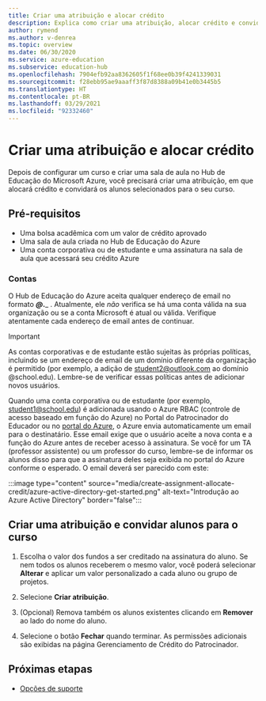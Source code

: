 ```yaml
---
title: Criar uma atribuição e alocar crédito
description: Explica como criar uma atribuição, alocar crédito e convidar alunos para um curso no Hub de Educação do Azure.
author: rymend
ms.author: v-denrea
ms.topic: overview
ms.date: 06/30/2020
ms.service: azure-education
ms.subservice: education-hub
ms.openlocfilehash: 7904efb92aa8362605f1f68ee0b39f4241339031
ms.sourcegitcommit: f28ebb95ae9aaaff3f87d8388a09b41e0b3445b5
ms.translationtype: HT
ms.contentlocale: pt-BR
ms.lasthandoff: 03/29/2021
ms.locfileid: "92332460"
---
```

# <a name="create-an-assignment-and-allocate-credit"></a>Criar uma atribuição e alocar crédito

Depois de configurar um curso e criar uma sala de aula no Hub de Educação do Microsoft Azure, você precisará criar uma atribuição, em que alocará crédito e convidará os alunos selecionados para o seu curso.

## <a name="prerequisites"></a>Pré-requisitos

- Uma bolsa acadêmica com um valor de crédito aprovado
- Uma sala de aula criada no Hub de Educação do Azure
- Uma conta corporativa ou de estudante e uma assinatura na sala de aula que acessará seu crédito Azure

### <a name="accounts"></a>Contas

O Hub de Educação do Azure aceita qualquer endereço de email no formato _____@___.___ . Atualmente, ele *não* verifica se há uma conta válida na sua organização ou se a conta Microsoft é atual ou válida. Verifique atentamente cada endereço de email antes de continuar.

> [!IMPORTANT]
> As contas corporativas e de estudante estão sujeitas às próprias políticas, incluindo se um endereço de email de um domínio diferente da organização é permitido (por exemplo, a adição de student2@outlook.com ao domínio @school.edu). Lembre-se de verificar essas políticas antes de adicionar novos usuários.

Quando uma conta corporativa ou de estudante (por exemplo, student1@school.edu) é adicionada usando o Azure RBAC (controle de acesso baseado em função do Azure) no Portal do Patrocinador do Educador ou no [portal do Azure](https://portal.azure.com), o Azure envia automaticamente um email para o destinatário. Esse email exige que o usuário aceite a nova conta e a função do Azure antes de receber acesso à assinatura. Se você for um TA (professor assistente) ou um professor do curso, lembre-se de informar os alunos disso para que a assinatura deles seja exibida no portal do Azure conforme o esperado. O email deverá ser parecido com este:

:::image type="content" source="media/create-assignment-allocate-credit/azure-active-directory-get-started.png" alt-text="Introdução ao Azure Active Directory" border="false":::

## <a name="create-an-assignment-and-invite-students-to-the-course"></a>Criar uma atribuição e convidar alunos para o curso

1. Escolha o valor dos fundos a ser creditado na assinatura do aluno. Se nem todos os alunos receberem o mesmo valor, você poderá selecionar **Alterar** e aplicar um valor personalizado a cada aluno ou grupo de projetos.

1. Selecione **Criar atribuição**.
1. (Opcional) Remova também os alunos existentes clicando em **Remover** ao lado do nome do aluno.
1. Selecione o botão **Fechar** quando terminar. As permissões adicionais são exibidas na página Gerenciamento de Crédito do Patrocinador.

## <a name="next-steps"></a>Próximas etapas

- [Opções de suporte](educator-service-desk.md)

